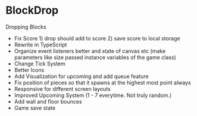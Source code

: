 # BlockDrop
 Dropping Blocks

- Fix Score  1) drop should add to score 2) save score to local storage
- Rewrite in TypeScript
- Organize event listeners better and state of canvas etc (make parameters like size passed instance variables of the game class)
- Change Tick System 
- Better Icons 
- Add Visualization for upcoming and add queue feature 
- Fix position of pieces so that it spawns at the highest most point always 
- Responsive for different screen layouts 
- Improved Upcoming System (1 - 7 everytime. Not truly random.)
- Add wall and floor bounces 
- Game save state 